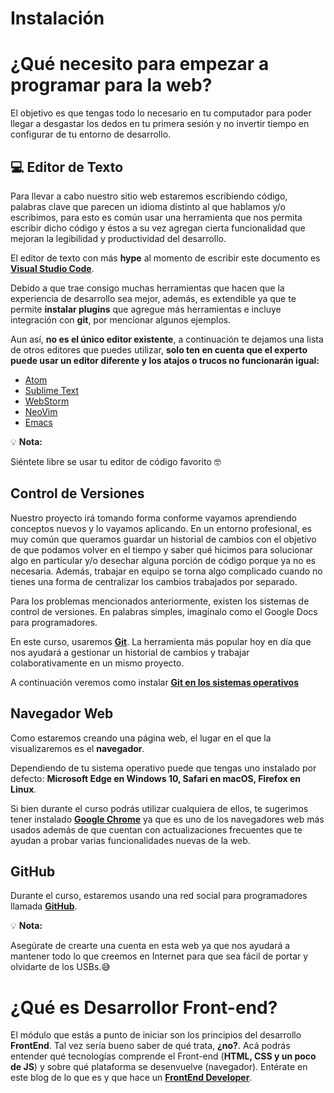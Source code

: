 # Instalación

# ¿Qué necesito para empezar a programar para la web?

El objetivo es que tengas todo lo necesario en tu computador para poder llegar a desgastar los dedos en tu primera sesión  y no invertir tiempo en configurar de tu entorno de desarrollo.

 ## 💻 Editor de Texto

Para llevar a cabo nuestro sitio web estaremos escribiendo código, palabras clave que parecen un idioma distinto al que hablamos y/o escribimos, para esto es común usar una herramienta que nos permita escribir dicho código y éstos a su vez agregan cierta funcionalidad que mejoran la legibilidad y productividad del desarrollo.

El editor de texto con más **hype** al momento de escribir este documento es **[Visual Studio Code](https://code.visualstudio.com/)**.

Debido a que trae consigo muchas herramientas que hacen que la experiencia de desarrollo sea mejor, además, es extendible ya que te permite **instalar plugins** que agregue más herramientas e incluye integración con **git**, por mencionar algunos ejemplos.

Aun así, **no es el único editor existente**, a continuación te dejamos una lista de otros editores que puedes utilizar, **solo ten en cuenta que el experto puede usar un editor diferente y los atajos o trucos no funcionarán igual:**

+ [Atom](https://atom.io/)
+ [Sublime Text](https://www.sublimetext.com/)
+ [WebStorm](https://www.jetbrains.com/webstorm/)
+ [NeoVim](https://www.jetbrains.com/webstorm/)
+ [Emacs](https://www.gnu.org/software/emacs/)

💡 **Nota:**

Siéntete libre se usar tu editor de código favorito 🤓

 ## Control de Versiones

Nuestro proyecto irá tomando forma conforme vayamos aprendiendo conceptos nuevos y lo vayamos aplicando. En un entorno profesional, es muy común que queramos guardar un historial de cambios con el objetivo de que podamos volver en el tiempo y saber qué hicimos para solucionar algo en particular y/o desechar alguna porción de código porque ya no es necesaria. Además, trabajar en equipo se torna algo complicado cuando no tienes una forma de centralizar los cambios trabajados por separado.

Para los problemas mencionados anteriormente, existen los sistemas de control de versiones. En palabras simples, imagínalo como el Google Docs para programadores.

En este curso, usaremos **[Git](https://git-scm.com/)**. La herramienta más popular hoy en día que nos ayudará a gestionar un historial de cambios y trabajar colaborativamente en un mismo proyecto.

A continuación veremos como instalar **[Git en los sistemas operativos](https://medium.com/laboratoria-how-to/cómo-instalar-git-368c78187b51)**

## Navegador Web
Como estaremos creando una página web, el lugar en el que la visualizaremos es el **navegador**.

Dependiendo de tu sistema operativo puede que tengas uno instalado por defecto: **Microsoft Edge en Windows 10, Safari en macOS, Firefox en Linux**.

Si bien durante el curso podrás utilizar cualquiera de ellos, te sugerimos tener instalado **[Google Chrome](https://www.google.com/chrome/)** ya que es uno de los navegadores web más usados además de que cuentan con actualizaciones frecuentes que te ayudan a probar varias funcionalidades nuevas de la web.

 ## GitHub

Durante el curso, estaremos usando una red social para programadores llamada **[GitHub](https://github.com/)**.

💡 **Nota:**

 Asegúrate de crearte una cuenta en esta web ya que nos ayudará a mantener todo lo que creemos en Internet para que sea fácil de portar y olvidarte de los USBs.😅

# ¿Qué es Desarrollor Front-end?

El módulo que estás a punto de iniciar son los principios del desarrollo **FrontEnd**. Tal vez sería bueno saber de qué trata, **¿no?**. Acá podrás entender qué tecnologías comprende el Front-end (**HTML, CSS y un poco de JS**) y sobre qué plataforma se desenvuelve (navegador).
Entérate en este blog de lo que es y que hace un **[FrontEnd Developer](https://medium.com/@ivandevp/92659a91434f)**.
